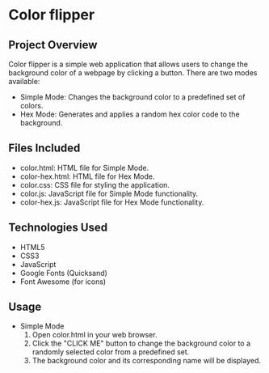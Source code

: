 # Color flipper

## Project Overview
Color flipper is a simple web application that allows users to change the background color of a 
webpage by clicking a button. There are two modes available:

* Simple Mode: Changes the background color to a predefined set of colors.
* Hex Mode: Generates and applies a random hex color code to the background.

## Files Included
* color.html: HTML file for Simple Mode.
* color-hex.html: HTML file for Hex Mode.
* color.css: CSS file for styling the application.
* color.js: JavaScript file for Simple Mode functionality.
* color-hex.js: JavaScript file for Hex Mode functionality.

## Technologies Used
* HTML5
* CSS3
* JavaScript
* Google Fonts (Quicksand)
* Font Awesome (for icons)

## Usage
* Simple Mode
  1. Open color.html in your web browser.
  2. Click the "CLICK ME" button to change the background color to a randomly selected color from a predefined set.
  3. The background color and its corresponding name will be displayed.
